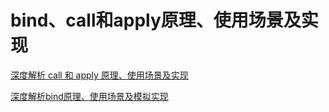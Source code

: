 # bind、call和apply原理、使用场景及实现

[深度解析 call 和 apply 原理、使用场景及实现](https://muyiy.cn/blog/3/3.3.html#call-和-apply)

[深度解析bind原理、使用场景及模拟实现](https://muyiy.cn/blog/3/3.4.html)
